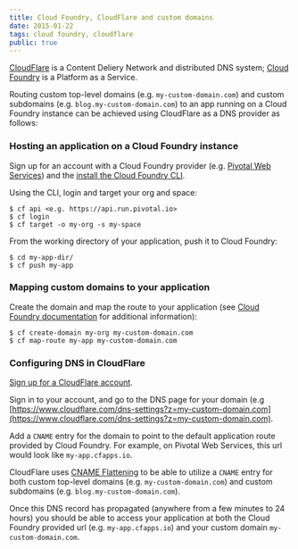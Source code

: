 ```yaml
---
title: Cloud Foundry, CloudFlare and custom domains
date: 2015-01-22
tags: cloud foundry, cloudflare
public: true
---
```


[CloudFlare](https://www.cloudflare.com) is a Content Deliery Network and distributed DNS system; [Cloud Foundry](http://cloudfoundry.org/) is a Platform as a Service.

Routing custom top-level domains (e.g. `my-custom-domain.com`) and custom subdomains (e.g. `blog.my-custom-domain.com`) to an app running on a Cloud Foundry instance can be achieved using CloudFlare as a DNS provider as follows:

### Hosting an application on a Cloud Foundry instance

Sign up for an account with a Cloud Foundry provider (e.g. [Pivotal Web Services](https://run.pivotal.io)) and the [install the Cloud Foundry CLI](http://docs.cloudfoundry.org/devguide/installcf/).

Using the CLI, login and target your org and space:

~~~
$ cf api <e.g. https://api.run.pivotal.io>
$ cf login
$ cf target -o my-org -s my-space
~~~

From the working directory of your application, push it to Cloud Foundry:

~~~
$ cd my-app-dir/
$ cf push my-app
~~~

### Mapping custom domains to your application

Create the domain and map the route to your application (see [Cloud Foundry documentation](http://docs.cloudfoundry.org/devguide/deploy-apps/domains-routes.html) for additional information):

~~~
$ cf create-domain my-org my-custom-domain.com
$ cf map-route my-app my-custom-domain.com
~~~

### Configuring DNS in CloudFlare

[Sign up for a CloudFlare account](https://www.cloudflare.com/sign-up).

Sign in to your account, and go to the DNS page for your domain (e.g [https://www.cloudflare.com/dns-settings?z=my-custom-domain.com](https://www.cloudflare.com/dns-settings?z=my-custom-domain.com).

Add a `CNAME` entry for the domain to point to the default application route provided by Cloud Foundry. For example, on Pivotal Web Services, this url would look like `my-app.cfapps.io`.

CloudFlare uses [CNAME Flattening](https://support.cloudflare.com/hc/en-us/articles/200169056-CNAME-Flattening-RFC-compliant-support-for-CNAME-at-the-root) to be able to utilize a `CNAME` entry for both custom top-level domains (e.g. `my-custom-domain.com`) and custom subdomains (e.g. `blog.my-custom-domain.com`).

Once this DNS record has propagated (anywhere from a few minutes to 24 hours) you should be able to access your application at both the Cloud Foundry provided url (e.g. `my-app.cfapps.io`) and your custom domain `my-custom-domain.com`.
